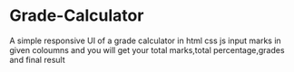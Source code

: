# Grade-Calculator
A simple responsive UI of  a grade calculator in html css js 
input marks in given coloumns and you will get your total marks,total percentage,grades and final result 
